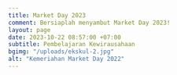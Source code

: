 ```yaml
---
title: Market Day 2023
comment: Bersiaplah menyambut Market Day 2023!
layout: page
date: 2023-10-22 08:57:00 +07:00
subtitle: Pembelajaran Kewirausahaan
bgimg: "/uploads/ekskul-2.jpg"
alt: "Kemeriahan Market Day 2022"
---
```


